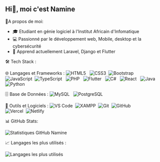 ## Hi👋, moi c'est Namine
🔗A propos de moi:
- 🎓 Etudiant en génie logiciel à l'Institut Africain d'Infomatique
- 💻 Passionné par le développement web, Mobile, desktop et la cybersécurité
- 🌱 Apprend actuellement Laravel, Django et Flutter

🛠️ Tech Stack  :

🌐 Langages et Frameworks  :
![HTML5](https://img.shields.io/badge/HTML5-%23E34F26.svg?style=flat&logo=html5&logoColor=white) &nbsp;
![CSS3](https://img.shields.io/badge/CSS3-%231572B6.svg?style=flat&logo=css3&logoColor=white)&nbsp;
![Bootstrap](https://img.shields.io/badge/Bootstrap-%23563D7C.svg?style=flat&logo=bootstrap&logoColor=white)&nbsp;
![JavaScript](https://img.shields.io/badge/JavaScript-%23F7DF1E.svg?style=flat&logo=javascript&logoColor=black)&nbsp; 
![TypeScript](https://img.shields.io/badge/TypeScript-%23007ACC.svg?style=flat&logo=typescript&logoColor=white) &nbsp;
![PHP](https://img.shields.io/badge/PHP-%23777BB4.svg?style=flat&logo=php&logoColor=white)  &nbsp;
![Flutter](https://img.shields.io/badge/Flutter-%2302569B.svg?style=flat&logo=flutter&logoColor=white)  &nbsp;
![C#](https://img.shields.io/badge/C%23-68217A?style=flat&logo=csharp&logoColor=white) &nbsp;
![React](https://img.shields.io/badge/React-%2361DAFB.svg?style=flat&logo=react&logoColor=black)  &nbsp;
![Java](https://img.shields.io/badge/Java-%23ED8B00.svg?style=flat&logo=openjdk&logoColor=white)  &nbsp;
![Python](https://img.shields.io/badge/Python-%233776AB.svg?style=flat&logo=python&logoColor=white)  

🗄️ Base de Données  :
![MySQL](https://img.shields.io/badge/MySQL-%234479A1.svg?style=flat&logo=mysql&logoColor=white)  &nbsp;
![PostgreSQL](https://img.shields.io/badge/PostgreSQL-336791?style=flat&logo=postgresql&logoColor=white) &nbsp;


🔧 Outils et Logiciels  :
![VS Code](https://img.shields.io/badge/VS%20Code-%23007ACC.svg?style=flat&logo=visual-studio-code&logoColor=white)&nbsp;
![XAMPP](https://img.shields.io/badge/XAMPP-%23FB7A24.svg?style=flat&logo=xampp&logoColor=white)&nbsp;
![Git](https://img.shields.io/badge/Git-%23F05033.svg?style=flat&logo=git&logoColor=white)&nbsp;
![GitHub](https://img.shields.io/badge/GitHub-%23181717.svg?style=flat&logo=github&logoColor=white)&nbsp;  
![Vercel](https://img.shields.io/badge/Vercel-%23000000.svg?style=flat&logo=vercel&logoColor=white)&nbsp;
![Netlify](https://img.shields.io/badge/Netlify-%23000000.svg?style=flat&logo=netlify&logoColor=white)

📊 GitHub Stats:

![Statistiques GitHub Namine](https://github-readme-stats.vercel.app/api?username=NamineBd&show_icons=true&theme=light)

📈 Langages les plus utilisés :

![Langages les plus utilisés](https://github-readme-stats.vercel.app/api/top-langs/?username=NamineBd&layout=compact&theme=light)

<!--
**NamineBd/NamineBd** is a ✨ _special_ ✨ repository because its `README.md` (this file) appears on your GitHub profile.

Here are some ideas to get you started:

- 🔭 I’m currently working on ...
- 🌱 I’m currently learning ...
- 👯 I’m looking to collaborate on ...
- 🤔 I’m looking for help with ...
- 💬 Ask me about ...
- 📫 How to reach me: ...
- 😄 Pronouns: ...
- ⚡ Fun fact: ...
-->
